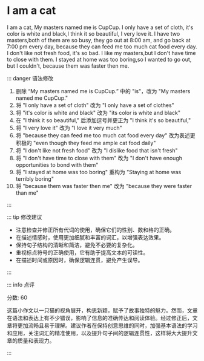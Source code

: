 # I am a cat

I am a cat, My masters named me is CupCup.
I only have a set of cloth, it's color is white and black,I think it so beautiful, I very love it.
I have two masters,both of them are so busy, they go out at 8:00 am, and go back at 7:00 pm every day,
because they can feed me too much cat food every day.
I don't like not fresh food, it's so bad.
I like my masters,but I don't have time to close with them.
I stayed at home was too boring,so I wanted to go out, but I couldn't, because them was faster then me.

::: danger 语法修改

1. 删除 “My masters named me is CupCup.” 中的 "is"，改为 "My masters named me CupCup."
2. 将 "I only have a set of cloth" 改为 "I only have a set of clothes"
3. 将 "it's color is white and black" 改为 "its color is white and black"
4. 在 "I think it so beautiful," 后添加逗号并更正为 "I think it's so beautiful,"
5. 将 "I very love it" 改为 "I love it very much"
6. 将 "because they can feed me too much cat food every day" 改为表述更积极的 "even though they feed me ample cat food daily"
7. 将 "I don't like not fresh food" 改为 "I dislike food that isn't fresh"
8. 将 "I don't have time to close with them" 改为 "I don't have enough opportunities to bond with them"
9. 将 "I stayed at home was too boring" 重构为 "Staying at home was terribly boring"
10. 将 "because them was faster then me" 改为 "because they were faster than me"

:::

::: tip 修改建议

- 注意检查并修正所有代词的使用，确保它们的性别、数和格的正确。
- 在描述情感时，使用更加细腻和丰富的词汇，以增强表达效果。
- 保持句子结构的清晰和简洁，避免不必要的复杂化。
- 重视标点符号的正确使用，它有助于提高文本的可读性。
- 在描述时间或原因时，确保逻辑连贯，避免产生误导。

:::

::: info 点评

分数: 60

这篇小作文以一只猫的视角展开，构思新颖，赋予了故事独特的魅力。然而，文章在语法和表达上有不少错误，影响了信息的准确传达和阅读体验。经过修正后，文章将更加流畅且易于理解。建议作者在保持创意思维的同时，加强基本语法的学习和应用，关注词汇的精准使用，以及提升句子间的逻辑连贯性，这样将大大提升文章的质量和表现力。

:::
